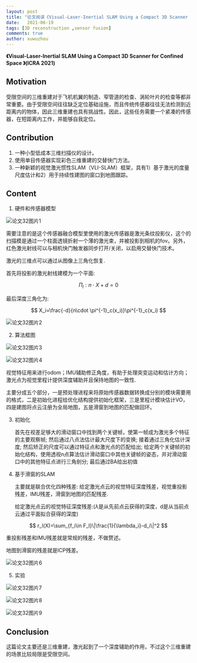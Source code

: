 ```yaml
---
layout: post
title: "论文阅读《Visual-Laser-Inertial SLAM Using a Compact 3D Scanner for Confined Space》"
date:   2021-06-19
tags: [3D reconstruction ,sensor fusion]
comments: true
author: xuwuzhou
---
```




<!-- more -->

**《Visual-Laser-Inertial SLAM Using a Compact 3D Scanner for Confined Space 》(ICRA 2021)**

## Motivation

   受限空间的三维重建对于飞机机翼的制造、窄管道的检查、涡轮叶片的检查等都非常重要。由于受限空间往往缺乏定位基础设施，而且传统传感器往往无法检测到近距离内的物体，因此三维重建也具有挑战性。因此，这些任务需要一个紧凑的传感器，在短距离内工作，并能够自我定位。


## Contribution

1. 一种小型低成本三维扫描仪的设计。
2. 使用单目传感器实现彩色三维重建的交替快门方法。
3. 一种新颖的视觉激光惯性SLAM（VLI-SLAM）框架，具有1）基于激光的度量尺度估计和2）用于持续性建图的窗口到地图跟踪。

## Content 

1. 硬件和传感器模型

![论文32图片1](../images/论文32图片1.png)

   需要注意的是这个传感器融合模型里使用的激光传感器是激光条纹投影仪，这个的扫描模是通过一个柱面透镜折射一个薄的激光束，并被投影到相机的fov。另外，红色激光射线可以与相机快门触发器同步打开/关闭，以启用交替快门技术。

   激光的三维点可以通过从图像上三角化恢复.

   首先将投影的激光射线建模为一个平面:

$$
\Pi_{l}:n\cdot X+d=0
$$

   最后深度三角化为:

$$
X_i=\frac{-d}{n\cdot \pi^{-1}_c(x_i)}\pi^{-1}_c(x_i)
$$

![论文32图片2](../images/论文32图片2.png)

2. 算法框图

![论文32图片3](../images/论文32图片3.png)

![论文32图片4](../images/论文32图片4.png)

   视觉特征用来进行odom；IMU辅助修正角度，有助于处理突变运动和估计方向；激光点为视觉里程计提供深度辅助并且保持地图的一致性.

   主要分成五个部分，一是预处理进程来将原始传感器数据转换成分别的模块需要用的格式，二是初始化进程给优化结构提供初始化框架，三是里程计模块估计VO，四是建图将点云注册为全局地图，五是滑窗到地图的匹配做回环。

3. 初始化

   首先在视差足够大的滑动窗口中找到两个关键帧，使第一帧成为激光多个特征的主要观察帧; 然后通过八点法估计最大尺度下的变换; 接着通过三角化估计深度; 然后矫正的尺度可以通过特征点和激光点的匹配给出; 给定两个关键帧的初始化结构，使用透视n点算法估计滑动窗口中其他关键帧的姿态，并对滑动窗口中的其他特征点进行三角剖分; 最后通过BA给出初值
   
4. 基于滑窗的SLAM

   主要就是联合优化四种残差: 给定激光点云的视觉特征深度残差，视觉重投影残差，IMU残差，滑窗到地图的匹配残差.
   
   给定激光点云的视觉特征深度残差:($\lambda$是从先前点云获得的深度，d是从当前点云通过平面拟合获得的深度)
   
$$
r_l(X)=\sum_{f_i\in F_l}\|\frac{1}{\lambda_i}-d_i\|^2
$$

   重投影残差和IMU残差就是常规的残差，不做赘述。

   地图到滑窗的残差就是ICP残差。

![论文32图片6](../images/论文32图片6.png)

5. 实验

![论文32图片7](../images/论文32图片7.png)

![论文32图片8](../images/论文32图片8.png)

![论文32图片9](../images/论文32图片9.png)



## Conclusion

   这篇论文主要还是三维重建，激光起到了一个深度辅助的作用，不过这个三维重建的场景比较局限是受限空间。

